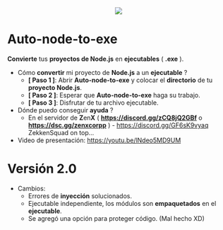 <div align="center">
  <img  src="https://media.discordapp.net/attachments/1172295274379612210/1239307880457441300/image.png?ex=66578ae7&is=66563967&hm=70e9a7a33aacdcebab721b917f58d9e9b7c4270e03d603e628b8e408fed82e7d&=&format=webp&quality=lossless&width=1225&height=625">
</div>

# Auto-node-to-exe
**Convierte** tus **proyectos de Node.js** en **ejecutables** ( **.exe** ).

- Cómo **convertir** mi proyecto de **Node.js** a un **ejecutable** ?
  - **[ Paso 1 ]**: Abrir **Auto-node-to-exe** y colocar el **directorio** de tu **proyecto Node.js**.
  - **[ Paso 2 ]**: Esperar que **Auto-node-to-exe** haga su trabajo.
  - **[ Paso 3 ]**: Disfrutar de tu archivo ejecutable.
- Dónde puedo conseguir **ayuda** ?
  - En el servidor de **Z**en**X** ( **https://discord.gg/zCQ8jQ2GBf** o **https://dsc.gg/zenxcorpp** ) - https://discord.gg/GF6sK9vyaq ZekkenSquad on top...
- Video de presentación: https://youtu.be/lNdeo5MD9UM


# Versión 2.0
- Cambios:
  - Errores de **inyección** solucionados.
  - Ejecutable independiente, los módulos son **empaquetados** en el **ejecutable**.
  - Se agregó una opción para proteger código. (Mal hecho XD)
